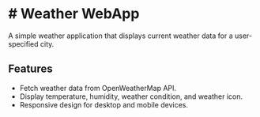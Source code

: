 # # Weather WebApp

A simple weather application that displays current weather data for a user-specified city.

## Features

- Fetch weather data from OpenWeatherMap API.
- Display temperature, humidity, weather condition, and weather icon.
- Responsive design for desktop and mobile devices.
